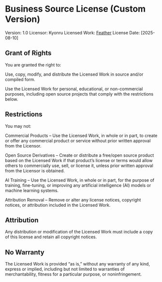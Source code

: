 # Business Source License (Custom Version)

Version: 1.0
Licensor: Kyonru
Licensed Work: [Feather](https://github.com/Kyonru/feather)
License Date: [2025-08-10]

## Grant of Rights

You are granted the right to:

Use, copy, modify, and distribute the Licensed Work in source and/or compiled form.

Use the Licensed Work for personal, educational, or non-commercial purposes, including open source projects that comply with the restrictions below.

## Restrictions

You may not:

Commercial Products – Use the Licensed Work, in whole or in part, to create or offer any commercial product or service without prior written approval from the Licensor.

Open Source Derivatives – Create or distribute a free/open source product based on the Licensed Work if that product’s license or terms would allow others to commercially use, sell, or license it, unless prior written approval from the Licensor is obtained.

AI Training – Use the Licensed Work, in whole or in part, for the purpose of training, fine-tuning, or improving any artificial intelligence (AI) models or machine learning systems.

Attribution Removal – Remove or alter any license notices, copyright notices, or attribution included in the Licensed Work.

## Attribution

Any distribution or modification of the Licensed Work must include a copy of this license and retain all copyright notices.

## No Warranty

The Licensed Work is provided “as is,” without any warranty of any kind, express or implied, including but not limited to warranties of merchantability, fitness for a particular purpose, or noninfringement.
